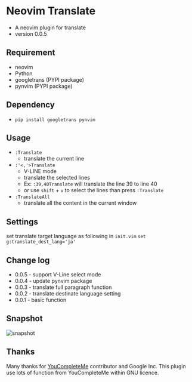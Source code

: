 # Neovim Translate
- A neovim plugin for translate
- version 0.0.5

## Requirement
- neovim
- Python
- googletrans (PYPI package)
- pynvim (PYPI package)


## Dependency
- `pip install googletrans pynvim`

## Usage
- `:Translate`
  - translate the current line
- `:'<,'>Translate`
  - V-LINE mode
  - translate the selected lines
  - Ex: `:39,40Translate` will translate the line 39 to line 40
  - or use `shift` + `v` to select the lines than press `:Translate`
- `:TranslateAll`
  - translate all the content in the current window

## Settings
set translate target language as following in `init.vim`
`set g:translate_dest_lang='ja'`

## Change log
- 0.0.5 - support V-Line select mode
- 0.0.4 - update pynvim package
- 0.0.3 - translate full paragraph function
- 0.0.2 - translate destinate language setting
- 0.0.1 - basic function

## Snapshot
![snapshot](https://raw.githubusercontent.com/yanganto/nvim-translate/master/snapshot.png)

## Thanks
Many thanks for [YouCompleteMe](https://github.com/Valloric/YouCompleteMe) contributor and Google Inc.
This plugin use lots of function from YouCompleteMe within GNU licence.

